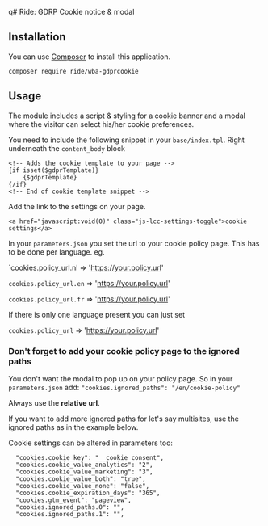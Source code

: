q# Ride: GDRP Cookie notice & modal

## Installation

You can use [Composer](http://getcomposer.org) to install this application.

```
composer require ride/wba-gdprcookie
```

## Usage

The module includes a script & styling for a cookie banner and a modal where the visitor can select his/her cookie preferences.

You need to include the following snippet in your `base/index.tpl`. 
Right underneath the `content_body` block

```smarty
<!-- Adds the cookie template to your page -->
{if isset($gdprTemplate)}
    {$gdprTemplate}
{/if}
<!-- End of cookie template snippet -->
```

Add the link to the settings on your page.
```
<a href="javascript:void(0)" class="js-lcc-settings-toggle">cookie settings</a>
```

In your `parameters.json` you set the url to your cookie policy page.
This has to be done per language.
eg.

`cookies.policy_url.nl => 'https://your.policy.url'

`cookies.policy_url.en` => 'https://your.policy.url'

`cookies.policy_url.fr` => 'https://your.policy.url'

If there is only one language present you can just set

`cookies.policy_url` => 'https://your.policy.url'

### Don't forget to add your cookie policy page to the ignored paths
You don't want the modal to pop up on your policy page.
So in your `parameters.json` add:
`"cookies.ignored_paths": "/en/cookie-policy"`

Always use the __relative url__.

If you want to add more ignored paths for let's say multisites,
use the ignored paths as in the example below.

Cookie settings can be altered in parameters too:
```
  "cookies.cookie_key": "__cookie_consent",
  "cookies.cookie_value_analytics": "2",
  "cookies.cookie_value_marketing": "3",
  "cookies.cookie_value_both": "true",
  "cookies.cookie_value_none": "false",
  "cookies.cookie_expiration_days": "365",
  "cookies.gtm_event": "pageview",
  "cookies.ignored_paths.0": "",
  "cookies.ignored_paths.1": "",
```

 
